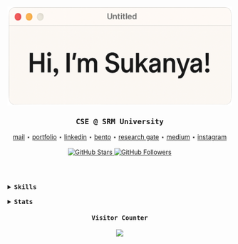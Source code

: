 <p align="center">
  <img src="https://github.com/Sukanyasingh3/Sukanyasingh3/blob/main/Banner.png"width="550">
</p><div align="center">
  <h3><samp>CSE @ SRM University</samp></h3>
</div>
<div align="center">
  <a href="mailto:sukanyasingh303@gmail.com">mail</a> ⋆
  <a href="https://sukanya.vercel.app/">portfolio</a> ⋆
  <a href="https://www.linkedin.com/in/sukanyasingh3/">linkedin</a> ⋆
  <a href="https://bento.me/sukanyasingh">bento</a> ⋆
  <a href="https://www.researchgate.net/profile/Sukanya-Singh-5?ev=hdr_xprf">research gate</a> ⋆
  <a href="https://medium.com/@sukanyasingh303">medium</a> ⋆
  <a href="https://www.instagram.com/_sukanyasingh_/">instagram</a>
</div>
<br>
<div align="center"> 
  <a href="https://github-readme-stats.vercel.app/api?username=Sukanyasingh3&hide_title=false&hide_border=true&show_icons=true&include_all_commits=true&line_height=20&bg_color=0,EC6C6C,FFD479,FFFC79,73FA79&theme=graywhite&locale=cn">
    <img src="https://img.shields.io/github/stars/Sukanyasingh3?color=fefb7b&logo=Undertale" alt="GitHub Stars">
  </a>
  <a href="https://github.com/Sukanyasingh3?tab=followers">
    <img src="https://img.shields.io/github/followers/Sukanyasingh3?color=27da6b&logo=Handshake" alt="GitHub Followers">
  </a>
</div>


<br><br>


<samp>
<details>
  <summary><b>Skills</b></summary>
<br><br>
<div align="left">  
<a href="https://www.cprogramming.com/" target="_blank"><img style="margin: 10px" src="https://profilinator.rishav.dev/skills-assets/c-original.svg" alt="C" height="50" /></a>  
<a href="https://www.cplusplus.com/" target="_blank"><img style="margin: 10px" src="https://profilinator.rishav.dev/skills-assets/cplusplus-original.svg" alt="C++" height="50" /></a>  
<a href="https://www.python.org/" target="_blank"><img style="margin: 10px" src="https://profilinator.rishav.dev/skills-assets/python-original.svg" alt="Python" height="50" /></a>  
<a href="https://www.tensorflow.org/" target="_blank"><img style="margin: 10px" src="https://profilinator.rishav.dev/skills-assets/tensorflow-icon.svg" alt="TensorFlow" height="50" /</a>  
<a href="https://keras.io/" target="_blank"><img style="margin: 10px" src="https://profilinator.rishav.dev/skills-assets/keras.png" alt="Keras" height="50" /></a>  
<a href="https://opencv.org/" target="_blank"><img style="margin: 10px" src="https://profilinator.rishav.dev/skills-assets/opencv-icon.svg" alt="OpenCV" height="50" /></a>  
<a href="https://numpy.org/" target="_blank"><img style="margin: 10px" src="https://github.com/devicons/devicon/raw/master/icons/numpy/numpy-original.svg" alt="NumPy" height="50" /></a> 
<a href="https://pytorch.org/" target="_blank"><img style="margin: 10px" src="https://profilinator.rishav.dev/skills-assets/pytorch-icon.svg" alt="pytorch" height="50" /></a>  
<a href="https://www.java.com/" target="_blank"><img style="margin: 10px" src="https://profilinator.rishav.dev/skills-assets/java-original-wordmark.svg" alt="Java" height="50" /></a>
<a href="https://www.figma.com/" target="_blank"><img style="margin: 10px" src="https://profilinator.rishav.dev/skills-assets/figma-icon.svg" alt="Figma" height="50" /></a>  
<a href="https://en.wikipedia.org/wiki/HTML5" target="_blank"><img style="margin: 10px" src="https://profilinator.rishav.dev/skills-assets/html5-original-wordmark.svg" alt="HTML5" height="50" /></a>  
<a href="https://www.w3schools.com/css/" target="_blank"><img style="margin: 10px" src="https://profilinator.rishav.dev/skills-assets/css3-original-wordmark.svg" alt="CSS3" height="50" /></a>  
<a href="https://www.javascript.com/" target="_blank"><img style="margin: 10px" src="https://profilinator.rishav.dev/skills-assets/javascript-original.svg" alt="JavaScript" height="50" /></a>  

  <a href="https://pandas.pydata.org/" target="_blank" rel="noreferrer"> <img src="https://raw.githubusercontent.com/devicons/devicon/2ae2a900d2f041da66e950e4d48052658d850630/icons/pandas/pandas-original.svg" alt="pandas"  height="50"/> </a> <a href="https://scikit-learn.org/" target="_blank" rel="noreferrer"> <img src="https://upload.wikimedia.org/wikipedia/commons/0/05/Scikit_learn_logo_small.svg" alt="scikit_learn" height="50"/> </a> <a href="https://seaborn.pydata.org/" target="_blank" rel="noreferrer"> <img src="https://seaborn.pydata.org/_images/logo-mark-lightbg.svg" alt="seaborn" height="50"/> </a> </p>

</div> 
</details> 
</samp>

<br/>  




<samp>
<details>
    <summary><b>Stats</b></summary>
<br>

<img src="https://github.com/Sukanyasingh3/Sukanyasingh3/blob/main/snake.svg" alt="Snake animation" /><br/> 
<div> 
  <div> 
 <!---
<img align="left" src="https://gitmystat.vercel.app/top?theme=dark&username=Sukanyasingh3&layout=default" height="160em" />
-->

  <img align="left" src="https://github-readme-streak-stats.herokuapp.com/?user=Sukanyasingh3&theme=dark&hide_border=false" height="160em" />
    </div>
<img align="left" src="https://github-readme-stats-git-masterrstaa-rickstaa.vercel.app/api?username=Sukanyasingh3&&show_icons=true&theme=dark" height="160em" /> 

</div>
<br> 
  
<img align="center" src="http://github-profile-summary-cards.vercel.app/api/cards/profile-details?username=Sukanyasingh3&theme=2077" height="300em" />



</details> 

</div>
</samp>
<samp>

<h4 align="center">Visitor Counter </h4>
  <p align="center"> 
  <img src="https://profile-counter.glitch.me/Sukanyasingh3/count.svg" /> 
<div align="center"> 
</samp>


